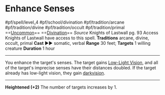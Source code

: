 # Enhance Senses
#pf/spell/level_4 #pf/school/divination #pf/tradition/arcane #pf/tradition/divine #pf/tradition/occult #pf/tradition/primal
==[Uncommon](../../../Traits/Uncommon.md)== ==[Divination](../../../Traits/Divination.md)==
*Source* Knights of Lastwall pg. 93
Access Knights of Lastwall have access to this spell.
**Traditions** arcane, divine, occult, primal
**Cast** ►► somatic, verbal
**Range** 30 feet; **Targets** 1 willing creature
**Duration** 1 hour

---
You enhance the target's senses. The target gains [Low-Light Vision](../../../Bestiary/Abilities/Low-Light%20Vision.md), and all of the target's imprecise senses have their distances doubled. If the target already has low-light vision, they gain [darkvision](1%20TTRPG/PF2e%20Wiki/Bestiary/Abilities/Darkvision).

<hr>

**Heightened (+2)** The number of targets increases by 1.
